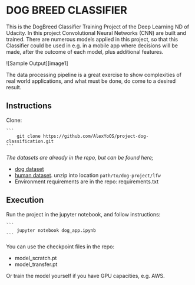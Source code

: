
# DOG BREED CLASSIFIER 

This is the DogBreed Classifier Training Project of the Deep Learning ND of Udacity. 
In this project Convolutional Neural Networks (CNN) are built and trained.
There are numerous models applied in this project, so that this Classifier could be used in e.g. in a mobile app where decisions will be made, after the outcome of each model, plus additional features.

![Sample Output][image1]

The data processing pipeline is a great exercise to show complexities of real world applications, and what must be done, do come to a desired result.


## Instructions

Clone: 
	
	```	
		git clone https://github.com/AlexYoOS/project-dog-classification.git
	```
	
_The datasets are already in the repo, but can be found here;_
- [dog dataset](https://s3-us-west-1.amazonaws.com/udacity-aind/dog-project/dogImages.zip)
- [human dataset](http://vis-www.cs.umass.edu/lfw/lfw.tgz).  unzip into location `path/to/dog-project/lfw`
- Environment requirements are in the repo: requirements.txt

## Execution

Run the project in the jupyter notebook, and follow instructions:

	```
		jupyter notebook dog_app.ipynb
	```
You can use the checkpoint files in the repo:

- model_scratch.pt
- model_transfer.pt

Or train the model yourself if you have GPU capacities, e.g. AWS.

